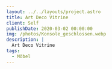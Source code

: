 ```yaml
---
layout: ../../layouts/project.astro
title: Art Deco Vitrine
client: Self
publishDate: 2020-03-02 00:00:00
img: /photos/Konsole_geschlossen.webp
description: |
  Art Deco Vitrine
tags:
  - Möbel
---
```

